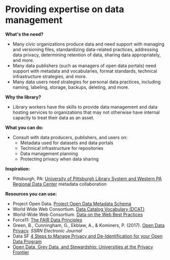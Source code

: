 # Providing expertise on data management

**What's the need?** 

* Many civic organizations produce data and need support with managing and versioning files, standardizing data-related practices, addressing data privacy, determining retention of data, sharing data appropriately, and more.
* Many data publishers \(such as managers of open data portals\) need support with metadata and vocabularies, format standards, technical infrastructure strategies, and more. 
* Many data users need strategies for personal data practices, including naming, labeling, storage, backups, deleting, and more. 

**Why the library?**  

* Library workers have the skills to provide data management and data hosting services to organizations that may not otherwise have internal capacity to treat their data as an asset. 

**What you can do:**

* Consult with data producers, publishers, and users on: 
  * Metadata used for datasets and data portals
  * Technical infrastructure for repositories
  * Data management planning
  * Protecting privacy when data sharing

**Inspiration:**

* Pittsburgh, PA: [University of Pittsburgh Library System and Western PA Regional Data Center](https://docs.google.com/presentation/d/1VO6GGw7e7gN4lXHFeNnZcfVQsal-SZPS_0DbBCxgZAk/edit#slide=id.p) metadata collaboration

**Resources you can use:**

* Project Open Data. [Project Open Data Metadata Schema](https://project-open-data.cio.gov/v1.1/schema/) 
* World Wide Web Consortium. [Data Catalog Vocabulary \(DCAT\)](https://www.w3.org/TR/vocab-dcat/) 
* World-Wide Web Consortium.  [Data on the Web Best Practices](https://www.w3.org/TR/dwbp/)
* Force11: [The FAIR Data Principles ](https://www.force11.org/group/fairgroup/fairprinciples)
* Green, B., Cunningham, G., Ekblaw, A., & Kominers, P. \(2017\). [Open Data Privacy](https://doi.org/10.2139/ssrn.2924751). _SSRN Electronic Journal_
* Data SF [4 Steps to Manage Privacy and De-Identification for your Open Data Program](https://datasf.org/blog/4-steps-to-manage-privacy-and-de-identification-for-your-open-data-program/)
* [Open Data, Grey Data, and Stewardship: Universities at the Privacy Frontier](https://arxiv.org/abs/1802.02953)

